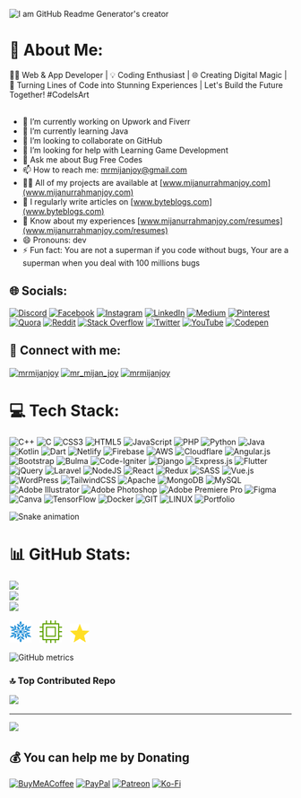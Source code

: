 ![I am GitHub Readme Generator's creator](https://media.licdn.com/dms/image/D5616AQGsdSGFaEHh7w/profile-displaybackgroundimage-shrink_350_1400/0/1697963842904?e=1703721600&v=beta&t=kor6XAg_JaH563EGY_BJ0-X2KS1j9hgkuVdGgZHm4l4)



# 💫 About Me:
👨‍💻 Web & App Developer | 💡 Coding Enthusiast | 🌐 Creating Digital Magic | 🚀 Turning Lines of Code into Stunning Experiences | Let's Build the Future Together! #CodeIsArt<br><br>

- 🔭 I’m currently working on Upwork and Fiverr 
- 🌱 I’m currently learning Java 
- 👯 I’m looking to collaborate on GitHub  
- 🤔 I’m looking for help with Learning Game Development 
- 💬 Ask me about Bug Free Codes 
- 📫 How to reach me: mrmijanjoy@gmail.com 
- 👨‍💻 All of my projects are available at [www.mijanurrahmanjoy.com](www.mijanurrahmanjoy.com)
- 📝 I regularly write articles on [www.byteblogs.com](www.byteblogs.com)
- 📄 Know about my experiences [www.mijanurrahmanjoy.com/resumes](www.mijanurrahmanjoy.com/resumes)
- 😄 Pronouns: dev 
- ⚡ Fun fact: You are not a superman if you code without bugs, Your are a superman when you deal with 100 millions bugs 




## 🌐 Socials:
[![Discord](https://img.shields.io/badge/Discord-%237289DA.svg?logo=discord&logoColor=white)](https://discord.gg/mr_mijan_joy) [![Facebook](https://img.shields.io/badge/Facebook-%231877F2.svg?logo=Facebook&logoColor=white)](https://facebook.com/mr.mrmijanjoy) [![Instagram](https://img.shields.io/badge/Instagram-%23E4405F.svg?logo=Instagram&logoColor=white)](https://instagram.com/mr_mijan_joy) [![LinkedIn](https://img.shields.io/badge/LinkedIn-%230077B5.svg?logo=linkedin&logoColor=white)](https://linkedin.com/in/mrmijanjoy) [![Medium](https://img.shields.io/badge/Medium-12100E?logo=medium&logoColor=white)](https://medium.com/@mrmijanjoy) [![Pinterest](https://img.shields.io/badge/Pinterest-%23E60023.svg?logo=Pinterest&logoColor=white)](https://pinterest.com/mrmijanjoy) [![Quora](https://img.shields.io/badge/Quora-%23B92B27.svg?logo=Quora&logoColor=white)](https://quora.com/profile/Mijanur-Rahman-Joy-3) [![Reddit](https://img.shields.io/badge/Reddit-%23FF4500.svg?logo=Reddit&logoColor=white)](https://reddit.com/user/mrmijanjoy) [![Stack Overflow](https://img.shields.io/badge/-Stackoverflow-FE7A16?logo=stack-overflow&logoColor=white)](https://stackoverflow.com/users/22789793) [![Twitter](https://img.shields.io/badge/Twitter-%231DA1F2.svg?logo=Twitter&logoColor=white)](https://twitter.com/mrmijanjoy) [![YouTube](https://img.shields.io/badge/YouTube-%23FF0000.svg?logo=YouTube&logoColor=white)](https://youtube.com/@mijanurrahmanjoy) [![Codepen](https://img.shields.io/badge/Codepen-000000?style=for-the-badge&logo=codepen&logoColor=white)](https://codepen.io/mrmijanjoy) <!--[<img src='https://cdn.jsdelivr.net/npm/simple-icons@3.0.1/icons/icloud.svg' alt='website' height='40'>](https://www.mijanurrahmanjoy.com) -->

## 🤝 Connect with me:
<p align="left">
<a href="https://dev.to/mrmijanjoy" target="blank"><img align="center" src="https://raw.githubusercontent.com/rahuldkjain/github-profile-readme-generator/master/src/images/icons/Social/devto.svg" alt="mrmijanjoy" height="30" width="40" /></a>
<a href="https://www.hackerrank.com/mr_mijan_joy" target="blank"><img align="center" src="https://raw.githubusercontent.com/rahuldkjain/github-profile-readme-generator/master/src/images/icons/Social/hackerrank.svg" alt="mr_mijan_joy" height="30" width="40" /></a>
<a href="https://www.topcoder.com/members/mrmijanjoy" target="blank"><img align="center" src="https://raw.githubusercontent.com/rahuldkjain/github-profile-readme-generator/master/src/images/icons/Social/topcoder.svg" alt="mrmijanjoy" height="30" width="40" /></a>
</p>


# 💻 Tech Stack:
![C++](https://img.shields.io/badge/c++-%2300599C.svg?style=for-the-badge&logo=c%2B%2B&logoColor=white) ![C](https://img.shields.io/badge/c-%2300599C.svg?style=for-the-badge&logo=c&logoColor=white) ![CSS3](https://img.shields.io/badge/css3-%231572B6.svg?style=for-the-badge&logo=css3&logoColor=white) ![HTML5](https://img.shields.io/badge/html5-%23E34F26.svg?style=for-the-badge&logo=html5&logoColor=white) ![JavaScript](https://img.shields.io/badge/javascript-%23323330.svg?style=for-the-badge&logo=javascript&logoColor=%23F7DF1E) ![PHP](https://img.shields.io/badge/php-%23777BB4.svg?style=for-the-badge&logo=php&logoColor=white) ![Python](https://img.shields.io/badge/python-3670A0?style=for-the-badge&logo=python&logoColor=ffdd54) ![Java](https://img.shields.io/badge/java-%23ED8B00.svg?style=for-the-badge&logo=openjdk&logoColor=white) ![Kotlin](https://img.shields.io/badge/kotlin-%237F52FF.svg?style=for-the-badge&logo=kotlin&logoColor=white) ![Dart](https://img.shields.io/badge/dart-%230175C2.svg?style=for-the-badge&logo=dart&logoColor=white) ![Netlify](https://img.shields.io/badge/netlify-%23000000.svg?style=for-the-badge&logo=netlify&logoColor=#00C7B7) ![Firebase](https://img.shields.io/badge/firebase-%23039BE5.svg?style=for-the-badge&logo=firebase) <!--[GithubPages](https://img.shields.io/badge/github%20pages-121013?style=for-the-badge&logo=github&logoColor=white)--> ![AWS](https://img.shields.io/badge/AWS-%23FF9900.svg?style=for-the-badge&logo=amazon-aws&logoColor=white) ![Cloudflare](https://img.shields.io/badge/Cloudflare-F38020?style=for-the-badge&logo=Cloudflare&logoColor=white) <!--[Google Cloud](https://img.shields.io/badge/GoogleCloud-%234285F4.svg?style=for-the-badge&logo=google-cloud&logoColor=white) ![Oracle](https://img.shields.io/badge/Oracle-F80000?style=for-the-badge&logo=oracle&logoColor=white)--> ![Angular.js](https://img.shields.io/badge/angular.js-%23E23237.svg?style=for-the-badge&logo=angularjs&logoColor=white) ![Bootstrap](https://img.shields.io/badge/bootstrap-%238511FA.svg?style=for-the-badge&logo=bootstrap&logoColor=white) <!--[.Net](https://img.shields.io/badge/.NET-5C2D91?style=for-the-badge&logo=.net&logoColor=white)--> ![Bulma](https://img.shields.io/badge/bulma-00D0B1?style=for-the-badge&logo=bulma&logoColor=white) ![Code-Igniter](https://img.shields.io/badge/CodeIgniter-%23EF4223.svg?style=for-the-badge&logo=codeIgniter&logoColor=white) <!--[Chart.js](https://img.shields.io/badge/chart.js-F5788D.svg?style=for-the-badge&logo=chart.js&logoColor=white)--> ![Django](https://img.shields.io/badge/django-%23092E20.svg?style=for-the-badge&logo=django&logoColor=white) ![Express.js](https://img.shields.io/badge/express.js-%23404d59.svg?style=for-the-badge&logo=express&logoColor=%2361DAFB) ![Flutter](https://img.shields.io/badge/Flutter-%2302569B.svg?style=for-the-badge&logo=Flutter&logoColor=white) ![jQuery](https://img.shields.io/badge/jquery-%230769AD.svg?style=for-the-badge&logo=jquery&logoColor=white) ![Laravel](https://img.shields.io/badge/laravel-%23FF2D20.svg?style=for-the-badge&logo=laravel&logoColor=white) ![NodeJS](https://img.shields.io/badge/node.js-6DA55F?style=for-the-badge&logo=node.js&logoColor=white) ![React](https://img.shields.io/badge/react-%2320232a.svg?style=for-the-badge&logo=react&logoColor=%2361DAFB) ![Redux](https://img.shields.io/badge/redux-%23593d88.svg?style=for-the-badge&logo=redux&logoColor=white) ![SASS](https://img.shields.io/badge/SASS-hotpink.svg?style=for-the-badge&logo=SASS&logoColor=white) ![Vue.js](https://img.shields.io/badge/vue.js-%2335495e.svg?style=for-the-badge&logo=vuedotjs&logoColor=%234FC08D) ![WordPress](https://img.shields.io/badge/WordPress-%23117AC9.svg?style=for-the-badge&logo=WordPress&logoColor=white) ![TailwindCSS](https://img.shields.io/badge/tailwindcss-%2338B2AC.svg?style=for-the-badge&logo=tailwind-css&logoColor=white) ![Apache](https://img.shields.io/badge/apache-%23D42029.svg?style=for-the-badge&logo=apache&logoColor=white) ![MongoDB](https://img.shields.io/badge/MongoDB-%234ea94b.svg?style=for-the-badge&logo=mongodb&logoColor=white) ![MySQL](https://img.shields.io/badge/mysql-%2300000f.svg?style=for-the-badge&logo=mysql&logoColor=white) <!--[Firebase](https://img.shields.io/badge/Firebase-039BE5?style=for-the-badge&logo=Firebase&logoColor=white)--> <!--[MariaDB](https://img.shields.io/badge/MariaDB-003545?style=for-the-badge&logo=mariadb&logoColor=white)--> ![Adobe Illustrator](https://img.shields.io/badge/adobe%20illustrator-%23FF9A00.svg?style=for-the-badge&logo=adobe%20illustrator&logoColor=white) <!--[Adobe Lightroom](https://img.shields.io/badge/Adobe%20Lightroom-31A8FF.svg?style=for-the-badge&logo=Adobe%20Lightroom&logoColor=white)--> ![Adobe Photoshop](https://img.shields.io/badge/adobe%20photoshop-%2331A8FF.svg?style=for-the-badge&logo=adobe%20photoshop&logoColor=white) ![Adobe Premiere Pro](https://img.shields.io/badge/Adobe%20Premiere%20Pro-9999FF.svg?style=for-the-badge&logo=Adobe%20Premiere%20Pro&logoColor=white) ![Figma](https://img.shields.io/badge/figma-%23F24E1E.svg?style=for-the-badge&logo=figma&logoColor=white) ![Canva](https://img.shields.io/badge/Canva-%2300C4CC.svg?style=for-the-badge&logo=Canva&logoColor=white) ![TensorFlow](https://img.shields.io/badge/TensorFlow-%23FF6F00.svg?style=for-the-badge&logo=TensorFlow&logoColor=white) ![Docker](https://img.shields.io/badge/docker-%230db7ed.svg?style=for-the-badge&logo=docker&logoColor=white) ![GIT](https://img.shields.io/badge/Git-fc6d26?style=for-the-badge&logo=git&logoColor=white) ![LINUX](https://img.shields.io/badge/Linux-FCC624?style=for-the-badge&logo=linux&logoColor=black) ![Portfolio](https://img.shields.io/badge/Portfolio-%23000000.svg?style=for-the-badge&logo=firefox&logoColor=#FF7139)

<img src="https://raw.githubusercontent.com/mr-mijan-joy/mr-mijan-joy/output/snake.svg" alt="Snake animation" />

###

# 📊 GitHub Stats:
![](https://github-readme-stats.vercel.app/api?username=mr-mijan-joy&theme=tokyonight&hide_border=false&include_all_commits=true&count_private=true)<br/>
![](https://github-readme-streak-stats.herokuapp.com/?user=mr-mijan-joy&theme=tokyonight&hide_border=false)<br/>
![](https://github-readme-stats.vercel.app/api/top-langs/?username=mr-mijan-joy&theme=tokyonight&hide_border=false&include_all_commits=true&count_private=true&layout=compact)


<a href='https://archiveprogram.github.com/'><img src='https://raw.githubusercontent.com/acervenky/animated-github-badges/master/assets/acbadge.gif' width='40' height='40'></a> <a href='https://docs.github.com/en/developers'><img src='https://raw.githubusercontent.com/acervenky/animated-github-badges/master/assets/devbadge.gif' width='40' height='40'></a> <a href='https://stars.github.com/'><img src='https://raw.githubusercontent.com/acervenky/animated-github-badges/master/assets/starbadge.gif' width='35' height='35'></a> 

<!--[GitHub Activity Graph](https://activity-graph.herokuapp.com/graph?username=mr-mijan-joy)  -->

![GitHub metrics](https://metrics.lecoq.io/mr-mijan-joy)  




### 🔝 Top Contributed Repo
![](https://github-contributor-stats.vercel.app/api?username=mr-mijan-joy&limit=5&theme=tokyonight&combine_all_yearly_contributions=true)

---
[![](https://visitcount.itsvg.in/api?id=mr-mijan-joy&icon=9&color=6)](https://visitcount.itsvg.in)

  ## 💰 You can help me by Donating
  [![BuyMeACoffee](https://img.shields.io/badge/Buy%20Me%20a%20Coffee-ffdd00?style=for-the-badge&logo=buy-me-a-coffee&logoColor=black)](https://buymeacoffee.com/mrmijanjoy) [![PayPal](https://img.shields.io/badge/PayPal-00457C?style=for-the-badge&logo=paypal&logoColor=white)](https://paypal.me/mrmijanjoy) [![Patreon](https://img.shields.io/badge/Patreon-F96854?style=for-the-badge&logo=patreon&logoColor=white)](https://patreon.com/mrmijanjoy) [![Ko-Fi](https://img.shields.io/badge/Ko--fi-F16061?style=for-the-badge&logo=ko-fi&logoColor=white)](https://ko-fi.com/mrmijanjoy) 

  
<!-- Proudly created with GPRM ( https://gprm.itsvg.in ) -->



